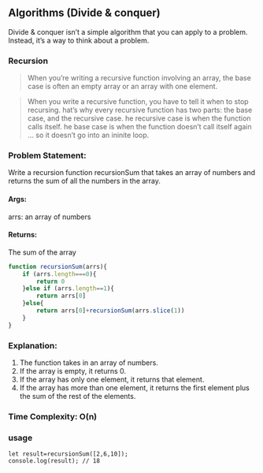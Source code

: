 ## Algorithms (Divide & conquer)
Divide & conquer isn’t a simple algorithm that you can apply to a problem. Instead, it’s a way to think about a problem.


### Recursion
> When you’re writing a recursive function involving an array, the base case is often an empty array or an array with one element.

> When you write a recursive function, you have to tell it when to stop recursing. hat’s why every recursive function has two parts: the base case, and the recursive case. he recursive case is when the function calls itself. he base case is when the function doesn’t call itself again … so it
doesn’t go into an ininite loop.

### Problem Statement:
Write a recursion function recursionSum that takes an array of numbers and returns the sum of all the numbers in the array.

#### Args:
  arrs: an array of numbers
#### Returns:
  The sum of the array
  
```js
function recursionSum(arrs){
    if (arrs.length===0){
        return 0
    }else if (arrs.length==1){
        return arrs[0]
    }else{
        return arrs[0]+recursionSum(arrs.slice(1))
    }
}
```
### Explanation:
1. The function takes in an array of numbers.
2. If the array is empty, it returns 0.
3. If the array has only one element, it returns that element.
4. If the array has more than one element, it returns the first element plus the sum of the rest of the elements.


### Time Complexity: O(n)

### usage
```
let result=recursionSum([2,6,10]);
console.log(result); // 18
```
